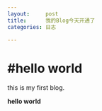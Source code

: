 ```yaml
---
layout:		post
title: 		我的Blog今天开通了
categories:	日志

---
```


#hello world
========

this is my first blog.

**hello world**
